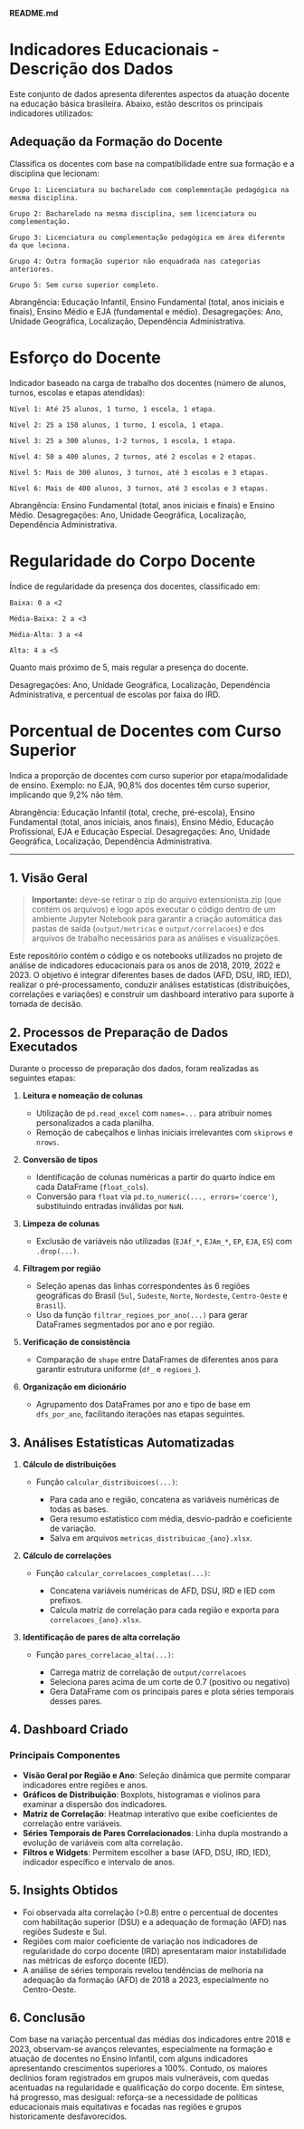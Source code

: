 **README.md**

# Indicadores Educacionais - Descrição dos Dados

Este conjunto de dados apresenta diferentes aspectos da atuação docente na educação básica brasileira. Abaixo, estão descritos os principais indicadores utilizados:
## Adequação da Formação do Docente

Classifica os docentes com base na compatibilidade entre sua formação e a disciplina que lecionam:

    Grupo 1: Licenciatura ou bacharelado com complementação pedagógica na mesma disciplina.

    Grupo 2: Bacharelado na mesma disciplina, sem licenciatura ou complementação.

    Grupo 3: Licenciatura ou complementação pedagógica em área diferente da que leciona.

    Grupo 4: Outra formação superior não enquadrada nas categorias anteriores.

    Grupo 5: Sem curso superior completo.

Abrangência: Educação Infantil, Ensino Fundamental (total, anos iniciais e finais), Ensino Médio e EJA (fundamental e médio).
Desagregações: Ano, Unidade Geográfica, Localização, Dependência Administrativa.
# Esforço do Docente

Indicador baseado na carga de trabalho dos docentes (número de alunos, turnos, escolas e etapas atendidas):

    Nível 1: Até 25 alunos, 1 turno, 1 escola, 1 etapa.

    Nível 2: 25 a 150 alunos, 1 turno, 1 escola, 1 etapa.

    Nível 3: 25 a 300 alunos, 1-2 turnos, 1 escola, 1 etapa.

    Nível 4: 50 a 400 alunos, 2 turnos, até 2 escolas e 2 etapas.

    Nível 5: Mais de 300 alunos, 3 turnos, até 3 escolas e 3 etapas.

    Nível 6: Mais de 400 alunos, 3 turnos, até 3 escolas e 3 etapas.

Abrangência: Ensino Fundamental (total, anos iniciais e finais) e Ensino Médio.
Desagregações: Ano, Unidade Geográfica, Localização, Dependência Administrativa.
# Regularidade do Corpo Docente

Índice de regularidade da presença dos docentes, classificado em:

    Baixa: 0 a <2

    Média-Baixa: 2 a <3

    Média-Alta: 3 a <4

    Alta: 4 a <5

Quanto mais próximo de 5, mais regular a presença do docente.

Desagregações: Ano, Unidade Geográfica, Localização, Dependência Administrativa, e percentual de escolas por faixa do IRD.
# Porcentual de Docentes com Curso Superior

Indica a proporção de docentes com curso superior por etapa/modalidade de ensino.
Exemplo: no EJA, 90,8% dos docentes têm curso superior, implicando que 9,2% não têm.

Abrangência: Educação Infantil (total, creche, pré-escola), Ensino Fundamental (total, anos iniciais, anos finais), Ensino Médio, Educação Profissional, EJA e Educação Especial.
Desagregações: Ano, Unidade Geográfica, Localização, Dependência Administrativa.

---

## 1. Visão Geral

> **Importante:** deve-se retirar o zip do arquivo extensionista.zip (que contém os arquivos) e logo após executar o código dentro de um ambiente Jupyter Notebook para garantir a criação automática das pastas de saída (`output/metricas` e `output/correlacoes`) e dos arquivos de trabalho necessários para as análises e visualizações.

Este repositório contém o código e os notebooks utilizados no projeto de análise de indicadores educacionais para os anos de 2018, 2019, 2022 e 2023. O objetivo é integrar diferentes bases de dados (AFD, DSU, IRD, IED), realizar o pré-processamento, conduzir análises estatísticas (distribuições, correlações e variações) e construir um dashboard interativo para suporte à tomada de decisão.

## 2. Processos de Preparação de Dados Executados

Durante o processo de preparação dos dados, foram realizadas as seguintes etapas:

1. **Leitura e nomeação de colunas**

   * Utilização de `pd.read_excel` com `names=...` para atribuir nomes personalizados a cada planilha.
   * Remoção de cabeçalhos e linhas iniciais irrelevantes com `skiprows` e `nrows`.
2. **Conversão de tipos**

   * Identificação de colunas numéricas a partir do quarto índice em cada DataFrame (`float_cols`).
   * Conversão para `float` via `pd.to_numeric(..., errors='coerce')`, substituindo entradas inválidas por `NaN`.
3. **Limpeza de colunas**

   * Exclusão de variáveis não utilizadas (`EJAf_*`, `EJAm_*`, `EP`, `EJA`, `ES`) com `.drop(...)`.
4. **Filtragem por região**

   * Seleção apenas das linhas correspondentes às 6 regiões geográficas do Brasil (`Sul`, `Sudeste`, `Norte`, `Nordeste`, `Centro-Oeste` e `Brasil`).
   * Uso da função `filtrar_regioes_por_ano(...)` para gerar DataFrames segmentados por ano e por região.
5. **Verificação de consistência**

   * Comparação de `shape` entre DataFrames de diferentes anos para garantir estrutura uniforme (`df_` e `regioes_`).
6. **Organização em dicionário**

   * Agrupamento dos DataFrames por ano e tipo de base em `dfs_por_ano`, facilitando iterações nas etapas seguintes.

## 3. Análises Estatísticas Automatizadas

1. **Cálculo de distribuições**

   * Função `calcular_distribuicoes(...)`:

     * Para cada ano e região, concatena as variáveis numéricas de todas as bases.
     * Gera resumo estatístico com média, desvio-padrão e coeficiente de variação.
     * Salva em arquivos `metricas_distribuicao_{ano}.xlsx`.
2. **Cálculo de correlações**

   * Função `calcular_correlacoes_completas(...)`:

     * Concatena variáveis numéricas de AFD, DSU, IRD e IED com prefixos.
     * Calcula matriz de correlação para cada região e exporta para `correlacoes_{ano}.xlsx`.
3. **Identificação de pares de alta correlação**

   * Função `pares_correlacao_alta(...)`:

     * Carrega matriz de correlação de `output/correlacoes`
     * Seleciona pares acima de um corte de 0.7 (positivo ou negativo)
     * Gera DataFrame com os principais pares e plota séries temporais desses pares.

## 4. Dashboard Criado

### Principais Componentes

* **Visão Geral por Região e Ano**: Seleção dinâmica que permite comparar indicadores entre regiões e anos.
* **Gráficos de Distribuição**: Boxplots, histogramas e violinos para examinar a dispersão dos indicadores.
* **Matriz de Correlação**: Heatmap interativo que exibe coeficientes de correlação entre variáveis.
* **Séries Temporais de Pares Correlacionados**: Linha dupla mostrando a evolução de variáveis com alta correlação.
* **Filtros e Widgets**: Permitem escolher a base (AFD, DSU, IRD, IED), indicador específico e intervalo de anos.

## 5. Insights Obtidos

* Foi observada alta correlação (>0.8) entre o percentual de docentes com habilitação superior (DSU) e a adequação de formação (AFD) nas regiões Sudeste e Sul.
* Regiões com maior coeficiente de variação nos indicadores de regularidade do corpo docente (IRD) apresentaram maior instabilidade nas métricas de esforço docente (IED).
* A análise de séries temporais revelou tendências de melhoria na adequação da formação (AFD) de 2018 a 2023, especialmente no Centro-Oeste.

## 6. Conclusão

Com base na variação percentual das médias dos indicadores entre 2018 e 2023, observam-se avanços relevantes, especialmente na formação e atuação de docentes no Ensino Infantil, com alguns indicadores apresentando crescimentos superiores a 100%. Contudo, os maiores declínios foram registrados em grupos mais vulneráveis, com quedas acentuadas na regularidade e qualificação do corpo docente. Em síntese, há progresso, mas desigual: reforça-se a necessidade de políticas educacionais mais equitativas e focadas nas regiões e grupos historicamente desfavorecidos.

